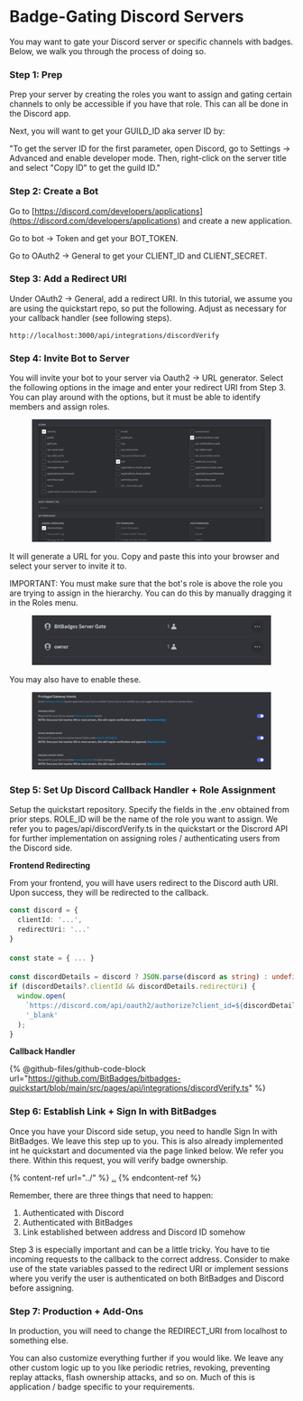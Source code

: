 # Badge-Gating Discord Servers

You may want to gate your Discord server or specific channels with badges. Below, we walk you through the process of doing so.

### Step 1: Prep

Prep your server by creating the roles you want to assign and gating certain channels to only be accessible if you have that role. This can all be done in the Discord app.

Next, you will want to get your GUILD\_ID aka server ID by:

"To get the server ID for the first parameter, open Discord, go to Settings → Advanced and enable developer mode. Then, right-click on the server title and select "Copy ID" to get the guild ID."

### Step 2: Create a Bot

Go to [https://discord.com/developers/applications](https://discord.com/developers/applications) and create a new application.

Go to bot -> Token and get your BOT\_TOKEN.

Go to OAuth2 -> General to get your CLIENT\_ID and CLIENT\_SECRET.

### Step 3: Add a Redirect URI

Under OAuth2 -> General, add a redirect URI. In this tutorial, we assume you are using the quickstart repo, so put the following. Adjust as necessary for your callback handler (see following steps).

```shellscript
http://localhost:3000/api/integrations/discordVerify
```

### Step 4: Invite Bot to Server

You will invite your bot to your server via Oauth2 -> URL generator. Select the following options in the image and enter your redirect URI from Step 3. You can play around with the options, but it must be able to identify members and assign roles.

<figure><img src="../../../.gitbook/assets/image (58).png" alt=""><figcaption></figcaption></figure>

It will generate a URL for you. Copy and paste this into your browser and select your server to invite it to.

IMPORTANT: You must make sure that the bot's role is above the role you are trying to assign in the hierarchy. You can do this by manually dragging it in the Roles menu.

<figure><img src="../../../.gitbook/assets/image (1) (1) (1) (1) (1) (1) (1).png" alt=""><figcaption></figcaption></figure>

You may also have to enable these.

<figure><img src="../../../.gitbook/assets/image (59).png" alt=""><figcaption></figcaption></figure>

### Step 5: Set Up Discord Callback Handler + Role Assignment

Setup the quickstart repository. Specify the fields in the .env obtained from prior steps. ROLE\_ID will be the name of the role you want to assign. We refer you to pages/api/discordVerify.ts in the quickstart or the Discrord API for further implementation on assigning roles / authenticating users from the Discord side.

**Frontend Redirecting**

From your frontend, you will have users redirect to the Discord auth URI. Upon success, they will be redirected to the callback.

```typescript
const discord = {
  clientId: '...',
  redirectUri: '...'
}

const state = { ... }

const discordDetails = discord ? JSON.parse(discord as string) : undefined;
if (discordDetails?.clientId && discordDetails.redirectUri) {
  window.open(
    `https://discord.com/api/oauth2/authorize?client_id=${discordDetails.clientId}&redirect_uri=${discordDetails.redirectUri}&response_type=code&scope=identify&state=${JSON.stringify({ state })}`,
    '_blank'
  );
}
```

**Callback Handler**

{% @github-files/github-code-block url="https://github.com/BitBadges/bitbadges-quickstart/blob/main/src/pages/api/integrations/discordVerify.ts" %}

### Step 6: Establish Link + Sign In with BitBadges

Once you have your Discord side setup, you need to handle Sign In with BitBadges. We leave this step up to you.  This is also already implemented int he quickstart and documented via the page linked below. We refer you there. Within this request, you will verify badge ownership.

{% content-ref url="../" %}
[..](../)
{% endcontent-ref %}

Remember, there are three things that need to happen:

1. Authenticated with Discord
2. Authenticated with BitBadges
3. Link established between address and Discord ID somehow

Step 3 is especially important and can be a little tricky. You have to tie incoming requests to the callback to the correct address. Consider to make use of the state variables passed to the redirect URI or implement sessions where you verify the user is authenticated on both BitBadges and Discord before assigning.

### Step 7: Production + Add-Ons

In production, you will need to change the REDIRECT\_URI from localhost to something else.&#x20;

You can also customize everything further if you would like. We leave any other custom logic up to you like periodic retries, revoking, preventing replay attacks, flash ownership attacks, and so on. Much of this is application / badge specific to your requirements.&#x20;
